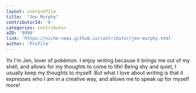 ```yaml
---
layout: userprofile
title:  "Jen Murphy" 
contributorId: '6'
categories: contributor
aID: '9999'
link: 'https://niche-news.github.io/contributor/jen-murphy.html'
author: 'Profile'
---
```


Yo I'm Jen, lover of pokémon. I enjoy writing because it brings me out of my shell, and allows for my thoughts to come to life! Being shy and quiet, I usually keep my thoughts to myself. But what I love about writing is that it expresses who I am in a creative way, and allows me to speak up for myself more!